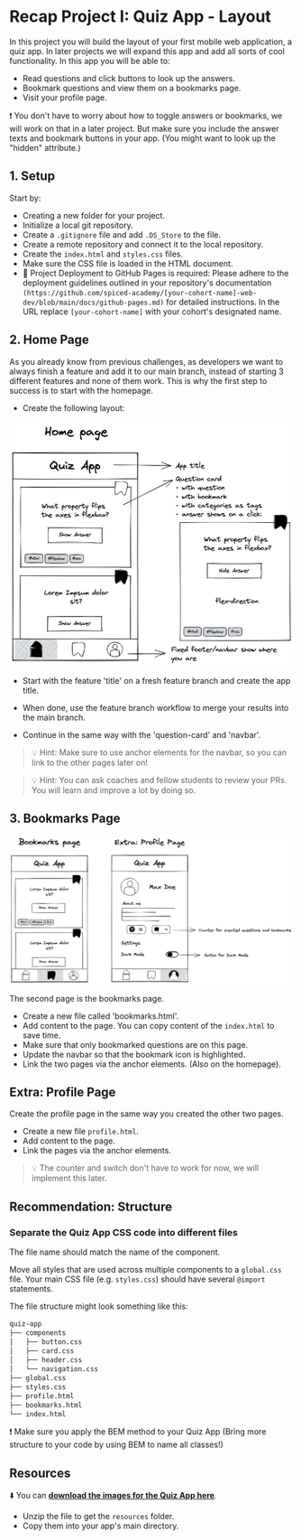 # Recap Project I: Quiz App - Layout

In this project you will build the layout of your first mobile web application, a quiz app. In later
projects we will expand this app and add all sorts of cool functionality. In this app you will be
able to:

- Read questions and click buttons to look up the answers.
- Bookmark questions and view them on a bookmarks page.
- Visit your profile page.

❗️ You don't have to worry about how to toggle answers or bookmarks, we will work on that in a
later project. But make sure you include the answer texts and bookmark buttons in your app. (You
might want to look up the "hidden" attribute.)

## 1. Setup

Start by:

- Creating a new folder for your project.
- Initialize a local git repository.
- Create a `.gitignore` file and add `.DS_Store` to the file.
- Create a remote repository and connect it to the local repository.
- Create the `index.html` and `styles.css` files.
- Make sure the CSS file is loaded in the HTML document.
- 🚀 Project Deployment to GitHub Pages is required: Please adhere to the deployment guidelines outlined in your repository's documentation `(https://github.com/spiced-academy/[your-cohort-name]-web-dev/blob/main/docs/github-pages.md)` for detailed instructions. In the URL replace `[your-cohort-name]` with your cohort's designated name.

## 2. Home Page

As you already know from previous challenges, as developers we want to always finish a feature and
add it to our main branch, instead of starting 3 different features and none of them work. This is
why the first step to success is to start with the homepage.

- Create the following layout:

![homepage](assets/homepage.png)

- Start with the feature 'title' on a fresh feature branch and create the app title.

- When done, use the feature branch workflow to merge your results into the main branch.
- Continue in the same way with the 'question-card' and 'navbar'.

> 💡 Hint: Make sure to use anchor elements for the navbar, so you can link to the other pages later
> on!

> 💡 Hint: You can ask coaches and fellow students to review your PRs. You will learn and improve a
> lot by doing so.

## 3. Bookmarks Page

![homepage](assets/bookmarkspage.png)

The second page is the bookmarks page.

- Create a new file called 'bookmarks.html'.
- Add content to the page. You can copy content of the `index.html` to save time.
- Make sure that only bookmarked questions are on this page.
- Update the navbar so that the bookmark icon is highlighted.
- Link the two pages via the anchor elements. (Also on the homepage).

## Extra: Profile Page

Create the profile page in the same way you created the other two pages.

- Create a new file `profile.html`.
- Add content to the page.
- Link the pages via the anchor elements.

> 💡 The counter and switch don't have to work for now, we will implement this later.

## Recommendation: Structure

### Separate the Quiz App CSS code into different files

The file name should match the name of the
component.

Move all styles that are used across multiple components to a `global.css` file. Your main CSS file (e.g. `styles.css`) should have several `@import` statements.

The file structure might look something like this:

```
quiz-app
├── components
│   ├── button.css
│   ├── card.css
│   ├── header.css
│   └── navigation.css
├── global.css
├── styles.css
├── profile.html
├── bookmarks.html
└── index.html
```

❗️ Make sure you apply the BEM method to your Quiz App (Bring more structure to your code by using BEM to name all classes!)

## Resources

⬇️ You can [**download the images for the Quiz App here**](./resources.zip?raw=true).

- Unzip the file to get the `resources` folder.
- Copy them into your app's main directory.
